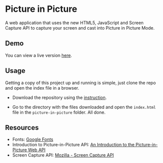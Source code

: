 # Picture in Picture

A web application that uses the new HTML5, JavaScript and Screen Capture API to capture your screen and cast into Picture in Picture Mode.

## Demo
You can view a live version [here](https://tinawebdev.github.io/javascript-projects/picture-in-picture/).

## Usage

Getting a copy of this project up and running is simple, just clone the repo and open the index file in a browser.

* Download the repository using the [instruction](https://help.github.com/en/github/creating-cloning-and-archiving-repositories/cloning-a-repository).

* Go to the directory with the files downloaded and open the `index.html` file in the `picture-in-picture` folder. All done.

## Resources
* Fonts: [Google Fonts](https://fonts.google.com/)
* Introduction to Picture-in-Picture API: [An Introduction to the Picture-in-Picture Web API](https://css-tricks.com/an-introduction-to-the-picture-in-picture-web-api/)
* Screen Capture API: [Mozilla - Screen Capture API](https://developer.mozilla.org/en-US/docs/Web/API/Screen_Capture_API/Using_Screen_Capture)
